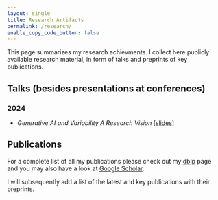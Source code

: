 ```yaml
---
layout: single
title: Research Artifacts
permalink: /research/
enable_copy_code_button: false
---
```


This page summarizes my research achievments.
I collect here publicly available research material, in form of talks and preprints of key publications.

## Talks (besides presentations at conferences)

### 2024
	
* _Generative AI and Variability A Research Vision_
[[slides](/resources/talks/2402_vamos_genAI.pdf)]


## Publications
		
For a complete list of all my publications please check out my [dblp](https://dblp.org/pid/183/9453.html) page and you may also have a look at [Google Scholar](https://scholar.google.com/citations?user=3ttOuYQAAAAJ&hl=de&oi=ao).

I will subsequently add a list of the latest and key publications with their preprints.

